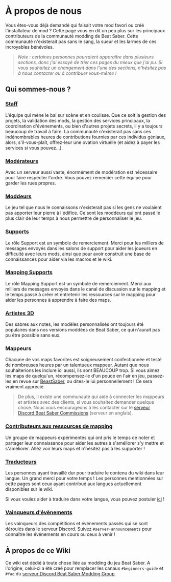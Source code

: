# À propos de nous
Vous êtes-vous déjà demandé qui faisait votre mod favori ou créé l'installateur de mod ? Cette page vous en dit un peu plus sur les principaux contributeurs de la communauté modding de Beat Saber. Cette communauté n'existerait pas sans le sang, la sueur et les larmes de ces incroyables bénévoles.

> *Note : certaines personnes pourraient apparaître dans plusieurs sections, donc j'ai essayé de trier ces pages du mieux que j'ai pu. Si vous souhaitez un changement dans l'une des sections, n'hésitez pas à nous contacter ou à contribuer vous-même !*

## Qui sommes-nous ?

### [Staff](./staff.md)
L'équipe qui mène le bal sur scène et en coulisse. Que ce soit la gestion des projets, la validation des mods, la gestion des services principaux, la coordination d'évènements, ou bien d'autres projets secrets, il y a toujours beaucoup de travail à faire. La communauté n'existerait pas sans ces indénombrables heures de contributions fournies par ces individus géniaux, alors, s'il-vous-plaît, offrez-leur une ovation virtuelle (et aidez à payer les services si vous pouvez...).

### [Modérateurs](./moderators.md)
Avec un serveur aussi vaste, énormément de modération est nécessaire pour faire respecter l'ordre. Vous pouvez remercier cette équipe pour garder les rues propres.

### [Moddeurs](./modders.md)
Le jeu tel que nous le connaissons n'existerait pas si les gens ne voulaient pas apporter leur pierre à l'édifice. Ce sont les moddeurs qui ont passé le plus clair de leur temps à nous permettre de personnaliser le jeu.

### [Supports](./supports.md)
Le rôle Support est un symbole de remerciement. Merci pour les milliers de messages envoyés dans les salons de support pour aider les joueurs en difficulté avec leurs mods, ainsi que pour avoir construit une base de connaissances pour aider via les macros et le wiki.

### [Mapping Supports](./mapping-supports.md)
Le rôle Mapping Support est un symbole de remerciement. Merci aux milliers de messages envoyés dans le canal de discussion sur le mapping et le temps passé à créer et entretenir les ressources sur le mapping pour aider les personnes à apprendre à faire des maps.

### [Artistes 3D](./3d-artists.md)
Des sabres aux notes, les modèles personnalisés ont toujours été populaires dans nos versions moddées de Beat Saber, ce qui n'aurait pas pu être possible sans eux.

### Mappeurs
Chacune de vos maps favorites est soigneusement confectionnée et testé de nombreuses heures par un talentueux mappeur. Autant que nous souhaiterions les inclure ici aussi, ils sont BEAUCOUP trop. Si vous aimez les maps de quelqu'un, récompensez-le d'un pouce en l'air en jeu, passez-les en revue sur [BeastSaber](https://bsaber.com), ou dites-le lui personnellement ! Ce sera vraiment apprécié.

> De plus, il existe une communauté qui aide à connecter les mappeurs et artistes avec des clients, si vous souhaitez demander quelque chose. Nous vous encourageons à les contacter sur le [serveur Discord Beat Saber Commissions](https://discord.gg/e4f3WBBVnr) (serveur en anglais).

### [Contributeurs aux ressources de mapping](/fr/mapping/mapping-credits.md)
Un groupe de mappeurs expérimentés qui ont pris le temps de noter et partager leur connaissance pour aider les autres à s'améliorer s'y mettre et s'améliorer. Allez voir leurs maps et n'hésitez pas à les supporter !

### [Traducteurs](./translators.md)
Les personnes ayant travaillé dur pour traduire le contenu du wiki dans leur langue. Un grand merci pour votre temps ! Les personnes mentionnées sur cette pages sont ceux ayant contribué aux langues actuellement disponibles sur le wiki.

Si vous voulez aider à traduire dans votre langue, vous pouvez postuler [ici](https://forms.gle/e3BqA3poMjESARe76) !

### [Vainqueurs d'évènements](./event-winner.md)
Les vainqueurs des compétitions et événements passés qui se sont déroulés dans le serveur Discord. Suivez `#server-announcements` pour connaître les événements en cours ou ceux à venir !

## À propos de ce Wiki
Ce wiki est dédié à toute chose liée au modding du jeu Beat Saber. A l'origine, celui-ci a été créé pour remplacer les canaux `#beginners-guide` et `#faq` du [serveur Discord Beat Saber Modding Group](https://discord.gg/beatsabermods).
